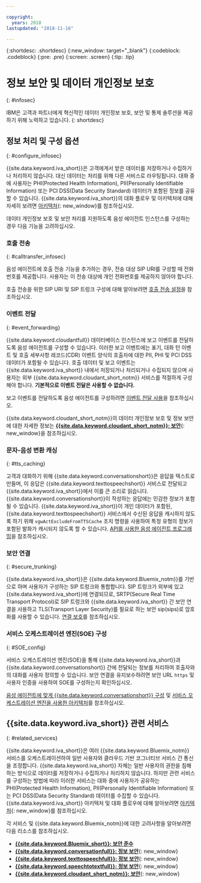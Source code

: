 ```yaml
---

copyright:
  years: 2018
lastupdated: "2018-11-16"

---
```


{:shortdesc: .shortdesc}
{:new_window: target="_blank"}
{:codeblock: .codeblock}
{:pre: .pre}
{:screen: .screen}
{:tip: .tip}


# 정보 보안 및 데이터 개인정보 보호
{: #infosec}

IBM은 고객과 파트너에게 혁신적인 데이터 개인정보 보호, 보안 및 통제 솔루션을 제공하기 위해 노력하고 있습니다.
{: shortdesc}

## 정보 처리 및 구성 옵션
{: #configure_infosec}

{{site.data.keyword.iva_short}}은 고객에게서 받은 데이터를 저장하거나 수집하거나 처리하지 않습니다. 대신 데이터는 처리를 위해 다른 서비스로 라우팅됩니다. 대화 중에 사용자는 PHI(Protected Health Information), PII(Personally Identifiable Information) 또는 PCI DSS(Data Security Standard) 데이터가 포함된 정보를 공유할 수 있습니다. {{site.data.keyword.iva_short}}의 대화 플로우 및 아키텍처에 대해 자세히 보려면 [아키텍처](about.html#architecture){: new_window}를 참조하십시오.

데이터 개인정보 보호 및 보안 처리를 지원하도록 음성 에이전트 인스턴스를 구성하는 경우 다음 기능을 고려하십시오.

### 호출 전송
{:  #calltransfer_infosec}

음성 에이전트에 호출 전송 기능을 추가하는 경우, 전송 대상 SIP URI를 구성할 때 전화번호를 제공합니다. 사용자는 이 전송 대상에 개인 전화번호를 제공하지 않아야 합니다.

호출 전송을 위한 SIP URI 및 SIP 트렁크 구성에 대해 알아보려면 [호출 전송 설정](call-transfer.html)을 참조하십시오.

### 이벤트 전달
{: #event_forwarding}

{{site.data.keyword.cloudantfull}} 데이터베이스 인스턴스에 보고 이벤트를 전달하도록 음성 에이전트를 구성할 수 있습니다. 이러한 보고 이벤트에는 표기, 대화 턴 이벤트 및 호출 세부사항 레코드(CDR) 이벤트 양식의 호출자에 대한 PII, PHI 및 PCI DSS 데이터가 포함될 수 있습니다. 호출 데이터 및 보고 이벤트는 {{site.data.keyword.iva_short}} 내에서 저장되거나 처리되거나 수집되지 않으며 사용자는 외부 {{site.data.keyword.cloudant_short_notm}} 서비스를 적절하게 구성해야 합니다. **기본적으로 이벤트 전달은 사용할 수 없습니다.**

보고 이벤트를 전달하도록 음성 에이전트를 구성하려면 [이벤트 전달 사용](event-forwarding.html)을 참조하십시오.

{{site.data.keyword.cloudant_short_notm}}의 데이터 개인정보 보호 및 정보 보안에 대한 자세한 정보는 [**{{site.data.keyword.cloudant_short_notm}}: 보안**](../Cloudant/offerings/security.html#security){: new_window}을 참조하십시오.

### 문자-음성 변환 캐싱
{: #tts_caching}

고객과 대화하기 위해 {{site.data.keyword.conversationshort}}은 응답을 텍스트로 만들며, 이 응답은 {{site.data.keyword.texttospeechshort}} 서비스로 전달되고 {{site.data.keyword.iva_short}}에서 이를 큰 소리로 읽습니다. {{site.data.keyword.conversationshort}}이 작성하는 응답에는 민감한 정보가 포함될 수 있습니다. {{site.data.keyword.iva_short}}이 개인 데이터가 포함된, {{site.data.keyword.texttospeechshort}} 서비스에서 수신된 응답을 캐시하지 않도록 하기 위해 `vgwActExcludeFromTTSCache` 조치 명령을 사용하여 특정 유형의 정보가 포함된 발화가 캐시되지 않도록 할 수 있습니다. [API를 사용한 음성 에이전트 프로그래밍](api.html#action-sequences)을 참조하십시오.

### 보안 연결
{: #secure_trunking}

{{site.data.keyword.iva_short}}은 {{site.data.keyword.Bluemix_notm}}를 기반으로 하며 사용자가 구성하는 SIP 트렁크와 통합합니다. SIP 트렁크가 외부에 있고 {{site.data.keyword.iva_short}}에 연결되므로, SRTP(Secure Real Time Transport Protocol)로 SIP 트렁크와 {{site.data.keyword.iva_short}} 간 보안 연결을 사용하고 TLS(Transport Layer Security)를 필요로 하는 보안 sip(sips)로 암호화를 사용할 수 있습니다. [연결 보호](secure-trunking.html)를 참조하십시오.

### 서비스 오케스트레이션 엔진(SOE) 구성
{: #SOE_config}

서비스 오케스트레이션 엔진(SOE)을 통해 {{site.data.keyword.iva_short}}과 {{site.data.keyword.conversationshort}} 간에 전달되는 정보를 처리하여 호출자와의 대화를 사용자 정의할 수 있습니다. 보안 연결을 유지보수하려면 보안 URL `https` 및 사용자 인증을 사용하여 SOE를 구성하는지 확인하십시오.

[음성 에이전트에 맞게 {{site.data.keyword.conversationshort}} 구성](managing_SOE.html#conversation_va) 및 [서비스 오케스트레이션 엔진을 사용한 아키텍처](about.html#arch-soe)를 참조하십시오.

## {{site.data.keyword.iva_short}} 관련 서비스
{: #related_services}

{{site.data.keyword.iva_short}}은 여러 {{site.data.keyword.Bluemix_notm}} 서비스를 오케스트레이션하여 일반 사용자와 클라우드 기반 코그너티브 서비스 간 통신을 조정합니다. {{site.data.keyword.iva_short}} 자체는 일반 사용자의 권한을 침해하는 방식으로 데이터를 저장하거나 수집하거나 처리하지 않습니다. 하지만 관련 서비스를 구성하는 방법에 따라 이러한 서비스는 대화 중에 사용자가 공유하는 PHI(Protected Health Information), PII(Personally Identifiable Information) 또는 PCI DSS(Data Security Standard) 데이터를 수집할 수 있습니다. {{site.data.keyword.iva_short}} 아키텍처 및 대화 플로우에 대해 알아보려면 [아키텍처](about.html#architecture){: new_window}를 참조하십시오.

각 서비스 및 {{site.data.keyword.Bluemix_notm}}에 대한 고려사항을 알아보려면 다음 리소스를 참조하십시오.

  * [**{{site.data.keyword.Bluemix_short}}: 보안 준수**](../security/compliance.html)
  * [**{{site.data.keyword.conversationfull}}: 정보 보안**](../conversation/information-security.html){: new_window}
  * [**{{site.data.keyword.texttospeechfull}}: 정보 보안**](../text-to-speech/information-security.html){: new_window}
  * [**{{site.data.keyword.speechtotextfull}}: 정보 보안**](../speech-to-text/information-security.html){: new_window}
  * [**{{site.data.keyword.cloudant_short_notm}}: 보안**](../Cloudant/offerings/security.html#security){: new_window}
